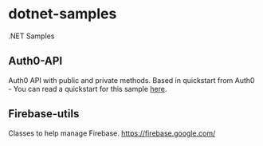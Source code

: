 # dotnet-samples
.NET Samples

## Auth0-API

Auth0 API with public and private methods.
Based in quickstart from Auth0 - You can read a quickstart for this sample [here](https://auth0.com/docs/quickstart/backend/aspnet-core-webapi/01-authorization). 

## Firebase-utils

Classes to help manage Firebase. 
https://firebase.google.com/



